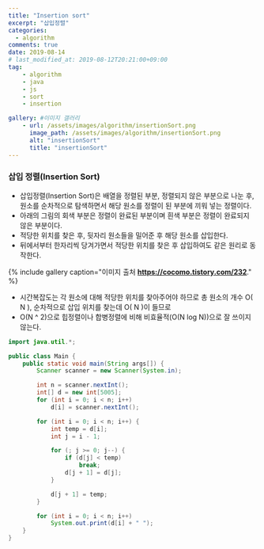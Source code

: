 ```yaml
---
title: "Insertion sort"
excerpt: "삽입정렬"
categories: 
  - algorithm
comments: true
date: 2019-08-14
# last_modified_at: 2019-08-12T20:21:00+09:00
tag: 
    - algorithm
    - java
    - js
    - sort
    - insertion

gallery: #이미지 갤러리
    - url: /assets/images/algorithm/insertionSort.png
      image_path: /assets/images/algorithm/insertionSort.png
      alt: "insertionSort"
      title: "insertionSort"
---
```


### 삽입 정렬(Insertion Sort)
- 삽입정렬(Insertion Sort)은 배열을 정렬된 부분, 정렬되지 않은 부분으로 나눈 후, 원소를 순차적으로 탐색하면서 해당 원소를 정렬이 된 부분에 끼워 넣는 정렬이다.
- 아래의 그림의 회색 부분은 정렬이 완료된 부분이며 흰색 부분은 정렬이 완료되지 않은 부분이다.
- 적당한 위치를 찾은 후, 뒷자리 원소들을 밀어준 후 해당 원소를 삽입한다.
- 뒤에서부터 한자리씩 당겨가면서 적당한 위치를 찾은 후 삽입하여도 같은 원리로 동작한다.

{% include gallery caption="이미지 출처 **https://cocomo.tistory.com/232**."  %}

- 시간복잡도는 각 원소에 대해 적당한 위치를 찾아주어야 하므로 총 원소의 개수 O( N ), 순차적으로 삽입 위치를 찾는데 O( N )이 들므로
- O(N ^ 2)으로 힙정렬이나 합병정렬에 비해 비효율적(O(N log N))으로 잘 쓰이지 않는다.

```java
import java.util.*;

public class Main {
    public static void main(String args[]) {
        Scanner scanner = new Scanner(System.in);

        int n = scanner.nextInt();
        int[] d = new int[5005];
        for (int i = 0; i < n; i++)
            d[i] = scanner.nextInt();

        for (int i = 0; i < n; i++) {
            int temp = d[i];
            int j = i - 1;

            for (; j >= 0; j--) {
                if (d[j] < temp)
                    break;
                d[j + 1] = d[j];
            }

            d[j + 1] = temp;
        }

        for (int i = 0; i < n; i++)
            System.out.print(d[i] + " ");
    }
}
```
